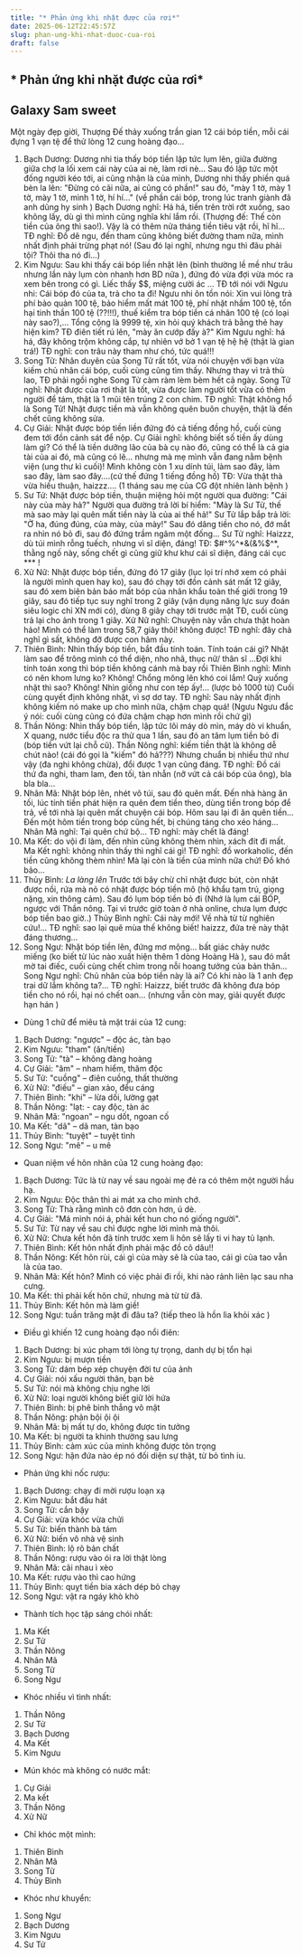 ```yaml
---
title: "* Phản ứng khi nhặt được của rơi*"
date: 2025-06-12T22:45:57Z
slug: phan-ung-khi-nhat-duoc-cua-roi
draft: false
---
```


## * Phản ứng khi nhặt được của rơi*

## Galaxy Sam sweet

Một ngày đẹp giời, Thượng Đế thảy xuống trần gian 12 cái bóp tiền, mỗi cái đựng 1 vạn tệ để thử lòng 12 cung hoàng đạo…
1. Bạch Dương:
Dương nhi tia thấy bóp tiền lập tức lụm lên, giữa đường giữa chợ la lối xem cái này của ai nè, làm rơi nè… Sau đó lập tức một đống người kéo tới, ai cũng nhận là của mình, Dương nhi thấy phiền quá bèn la lên:
"Đừng có cãi nữa, ai cũng có phần!" sau đó, "mày 1 tờ, mày 1 tờ, mày 1 tờ, mình 1 tờ, hí hí…" (về phần cái bóp, trong lúc tranh giành đã anh dũng hy sinh )
Bạch Dương nghĩ: Há há, tiền trên trời rớt xuống, sao không lấy, dù gì thì mình cũng nghĩa khí lắm rồi. (Thượng đế: Thế còn tiền của ông thì sao!). Vậy là có thêm nửa tháng tiền tiêu vặt rồi, hĩ hĩ…
TĐ nghĩ: Đồ dê ngu, đến tham cũng không biết đường tham nữa, mình nhất định phải trừng phạt nó! (Sau đó lại nghĩ, nhưng ngu thì đâu phải tội? Thôi tha nó đi…)
2. Kim Ngưu:
Sau khi thấy cái bóp liền nhặt lên (bình thường lề mề như trâu nhưng lần này lụm còn nhanh hơn BD nữa ), đứng đó vừa đợi vừa móc ra xem bên trong có gì. Liếc thấy $$, miệng cười ác …
TĐ tới nói với Ngưu nhi: Cái bóp đó của ta, trả cho ta đi!
Ngưu nhi ôn tồn nói: Xin vui lòng trả phí bảo quản 100 tệ, bảo hiểm mất mát 100 tệ, phí nhặt nhầm 100 tệ, tổn hại tinh thần 100 tệ (??!!!), thuế kiểm tra bóp tiền cá nhân 100 tệ (có loại này sao?),... Tổng cộng là 9999 tệ, xin hỏi quý khách trả bằng thẻ hay hiện kim?
TĐ điên tiết rú lên, "mày ăn cướp đấy à?"
Kim Ngưu nghĩ: há há, đây không trộm không cắp, tự nhiên vớ bở 1 vạn tệ hệ hệ (thật là gian trá!)
TĐ nghĩ: con trâu này tham như chó, tức quá!!!
3. Song Tử:
Nhân duyên của Song Tử rất tốt, vừa nói chuyện với bạn vừa kiếm chủ nhân cái bóp, cuối cùng cũng tìm thấy. Nhưng thay vì trả thù lao, TĐ phải ngồi nghe Song Tử càm ràm lèm bèm hết cả ngày.
Song Tử nghĩ: Nhặt được của rơi thật là tốt, vừa được làm người tốt vừa có thêm người để tám, thật là 1 mũi tên trúng 2 con chim.
TĐ nghĩ: Thật không hổ là Song Tử! Nhặt được tiền mà vẫn không quên buôn chuyện, thật là đến chết cũng không sửa.
4. Cự Giải:
Nhặt được bóp tiền liền đứng đó cả tiếng đồng hồ, cuối cùng đem tới đồn cảnh sát để nộp.
Cự Giải nghĩ: không biết số tiền ấy dùng làm gì? Có thể là tiền dưỡng lão của bà cụ nào đó, cũng có thể là cả gia tài của ai đó, mà cũng có lẽ… nhưng mà mẹ mình vẫn đang nằm bệnh viện (ung thư kì cuối)! Mình không còn 1 xu dính túi, làm sao đây, làm sao đây, làm sao đây….(cứ thế đứng 1 tiếng đồng hồ)
TĐ: Vừa thật thà vừa hiếu thuận, haizzz…. (1 tháng sau mẹ của CG đột nhiên lành bệnh )
5. Sư Tử:
Nhặt được bóp tiền, thuận miệng hỏi một người qua đường: "Cái này của mày hả?"
Người qua đường trả lời bí hiểm: "Mày là Sư Tử, thế mà sao mày lại quên mất tiền này là của ai thế hả!"
Sư Tử lắp bắp trả lời: "Ờ ha, đúng đúng, của mày, của mày!" Sau đó dâng tiền cho nó, đớ mắt ra nhìn nó bỏ đi, sau đó đứng trầm ngâm một đống…
Sư Tử nghĩ: Haizzz, dù túi mình rỗng tuếch, nhưng vì sĩ diện, đáng!
TĐ: $#^%^*&(&%$^*, thằng ngố này, sống chết gì cũng giữ khư khư cái sĩ diện, đáng cái cục *** !
6. Xử Nữ:
Nhặt được bóp tiền, đứng đó 17 giây (lục lọi trí nhớ xem có phải là người mình quen hay ko), sau đó chạy tới đồn cảnh sát mất 12 giây, sau đó xem biên bản báo mất bóp của nhân khẩu toàn thế giới trong 19 giây, sau đó tiếp tục suy nghĩ trong 2 giây (vận dụng năng lực suy đoán siêu logic chỉ XN mới có), dùng 8 giây chạy tới trước mặt TĐ, cuối cùng trả lại cho ảnh trong 1 giây.
Xử Nữ nghĩ: Chuyện này vẫn chưa thật hoàn hảo! Mình có thể làm trong 58,7 giây thôi! không được!
TĐ nghĩ: đây chả nghĩ gì sất, không đỡ được con hâm này.
7. Thiên Bình:
Nhìn thấy bóp tiền, bắt đầu tính toán. Tính toán cái gì? Nhặt làm sao để trông mình có thể diện, nho nhã, thục nữ/ thân sĩ …Đợi khi tính toán xong thì bóp tiền không cánh mà bay rồi
Thiên Bình nghĩ: Mình có nên khom lưng ko? Không! Chổng mông lên khó coi lắm! Quỳ xuống nhặt thì sao? Không! Nhìn giống như con tép ấy!... (lược bỏ 1000 từ)
Cuối cùng quyết định không nhặt, vì sợ dơ tay.
TĐ nghĩ: Sau này nhất định không kiếm nó make up cho mình nữa, chậm chạp quá! (Ngưu Ngưu đắc ý nói: cuối cùng cũng có đứa chậm chạp hơn mình rồi chứ gì)
8. Thần Nông:
Nhìn thấy bóp tiền, lập tức lôi máy dò mìn, máy dò vi khuẩn, X quang, nước tiểu độc ra thử qua 1 lần, sau đó an tâm lụm tiền bỏ đi (bóp tiền vứt lại chỗ cũ).
Thần Nông nghĩ: kiếm tiền thật là không dễ chút nào! (cái đó gọi là "kiếm" đó hả???) Nhưng chuẩn bị nhiều thứ như vậy (đa nghi không chừa), đổi được 1 vạn cũng đáng.
TĐ nghĩ: Đồ cái thứ đa nghi, tham lam, đen tối, tàn nhẫn (nỡ vứt cả cái bóp của ông), bla bla bla…
9. Nhân Mã:
Nhặt bóp lên, nhét vô túi, sau đó quên mất. Đến nhà hàng ăn tối, lúc tính tiền phát hiện ra quên đem tiền theo, dùng tiền trong bóp để trả, về tới nhà lại quên mất chuyện cái bóp. Hôm sau lại đi ăn quên tiền… Đến một hôm tiền trong bóp cũng hết, bị chúng táng cho xéo háng…
Nhân Mã nghĩ: Tại quên chứ bộ…
TĐ nghĩ: mày chết là đáng!
10. Ma Kết: do vội đi làm, đến nhìn cũng không thèm nhìn, xách đít đi mất.
Ma Kết nghĩ: không nhìn thấy thì nghĩ cái gì!
TĐ nghĩ: đồ workaholic, đến tiền cũng không thèm nhìn! Mà lại còn là tiền của mình nữa chứ! Đồ khó bảo…
11. Thủy Bình:
*La làng lên* Trước tới bây chừ chỉ nhặt được bút, còn nhặt được nồi, rứa mà nỏ có nhặt được bóp tiền mô (hộ khẩu tạm trú, giọng nặng, xin thông cảm).
Sau đó lụm bóp tiền bỏ đi (Nhớ là lụm cái BÓP, ngược với Thần nông. Tại vì trước giờ toàn ở nhà online, chưa lụm được bóp tiền bao giờ..)
Thủy Bình nghĩ: Cái này mới! Về nhà từ từ nghiên cứu!...
TĐ nghĩ: sao lại quê mùa thế không biết! haizzz, đứa trẻ này thật đáng thương…
12. Song Ngư:
Nhặt bóp tiền lên, đứng mơ mộng… bất giác chảy nước miếng (ko biết từ lúc nào xuất hiện thêm 1 dòng Hoàng Hà ), sau đó mắt mờ tai điếc, cuối cùng chết chìm trong nỗi hoang tưởng của bản thân…
Song Ngư nghĩ: Chủ nhân của bóp tiền này là ai? Có khi nào là 1 anh đẹp trai dữ lắm không ta?...
TĐ nghĩ: Haizzz, biết trước đã không đưa bóp tiền cho nó rồi, hại nó chết oan… (nhưng vẫn còn may, giải quyết được hạn hán ) 
* Dùng 1 chữ để miêu tả mặt trái của 12 cung:
1. Bạch Dương: "ngược" – độc ác, tàn bạo
2. Kim Ngưu: "tham" (ăn/tiền)
3. Song Tử: "tà" – không đàng hoàng
4. Cự Giải: "âm" – nham hiểm, thâm độc
5. Sư Tử: "cuồng" – điên cuồng, thất thường
6. Xử Nữ: "điếu" – gian xảo, đểu cáng
7. Thiên Bình: "khi" – lừa dối, lường gạt
8. Thần Nông: "lạt: - cay độc, tàn ác
9. Nhân Mã: "ngoan" – ngu dốt, ngoan cố
10. Ma Kết: "dã" – dã man, tàn bạo
11. Thủy Bình: "tuyệt" – tuyệt tình
12. Song Ngư: "mê" – u mê
* Quan niệm về hôn nhân của 12 cung hoàng đạo:
1. Bạch Dương: Tức là từ nay về sau ngoài mẹ đẻ ra có thêm một người hầu hạ.
2. Kim Ngưu: Độc thân thì ai mát xa cho mình chớ.
3. Song Tử: Thà rằng mình cô đơn còn hơn, ú dè.
4. Cự Giải: "Má mình nói á, phải kết hun cho nó giống người".
5. Sư Tử: Từ nay về sau chỉ được nghe lời mình mà thôi.
6. Xử Nữ: Chưa kết hôn đã tính trước xem li hôn sẽ lấy ti vi hay tủ lạnh.
7. Thiên Bình: Kết hôn nhất định phải mặc đồ cô dâu!!
8. Thần Nông: Kết hôn rùi, cái gì của mày sẽ là của tao, cái gì của tao vẫn là của tao.
9. Nhân Mã: Kết hôn? Mình có việc phải đi rồi, khi nào rảnh liên lạc sau nha cưng.
10. Ma Kết: thì phải kết hôn chứ, nhưng mà từ từ đã.
11. Thủy Bình: Kết hôn mà làm giề!
12. Song Ngư: tuần trăng mật đi đâu ta? (tiếp theo là hồn lìa khỏi xác  )
* Điều gì khiến 12 cung hoàng đạo nổi điên:
1. Bạch Dương: bị xúc phạm tới lòng tự trọng, danh dự bị tổn hại
2. Kim Ngưu: bị mượn tiền
3. Song Tử: dám bép xép chuyện đời tư của ảnh
4. Cự Giải: nói xấu người thân, bạn bè
5. Sư Tử: nói mà không chịu nghe lời
6. Xử Nữ: loại người không biết giữ lời hứa
7. Thiên Bình: bị phê bình thẳng vô mặt
8. Thần Nông: phản bội ội ội
9. Nhân Mã: bị mất tự do, không được tin tưởng
10. Ma Kết: bị người ta khinh thường sau lưng
11. Thủy Bình: cảm xúc của mình không được tôn trọng
12. Song Ngư: hận đứa nào ép nó đối diện sự thật, từ bỏ tình iu. 
* Phản ứng khi nốc rượu:
1. Bạch Dương: chạy đi mời rượu loạn xạ
2. Kim Ngưu: bắt đầu hát
3. Song Tử: cắn bậy
4. Cự Giải: vừa khóc vừa chửi
5. Sư Tử: biến thành bà tám
6. Xử Nữ: biến vô nhà vệ sinh
7. Thiên Bình: lộ rõ bản chất
8. Thần Nông: rượu vào ói ra lời thật lòng
9. Nhân Mã: cãi nhau ì xèo
10. Ma Kết: rượu vào thì cao hứng
11. Thủy Bình: quỵt tiền bia xách dép bỏ chạy
12. Song Ngư: vật ra ngáy khò khò  
* Thành tích học tập sáng chói nhất:
1. Ma Kết
2. Sư Tử
3. Thần Nông
4. Nhân Mã
5. Song Tử
6. Song Ngư
* Khóc nhiều vì tình nhất:
1. Thần Nông
2. Sư Tử
3. Bạch Dương
4. Ma Kết
5. Kim Ngưu
* Mún khóc mà không có nước mắt:
1. Cự Giải
2. Ma kết
3. Thần Nông
4. Xử Nữ
* Chỉ khóc một mình:
1. Thiên Bình
2. Nhân Mã
3. Song Tử
4. Thủy Bình
* Khóc như khuyển:
1. Song Ngư
2. Bạch Dương
3. Kim Ngưu
4. Sư Tử
